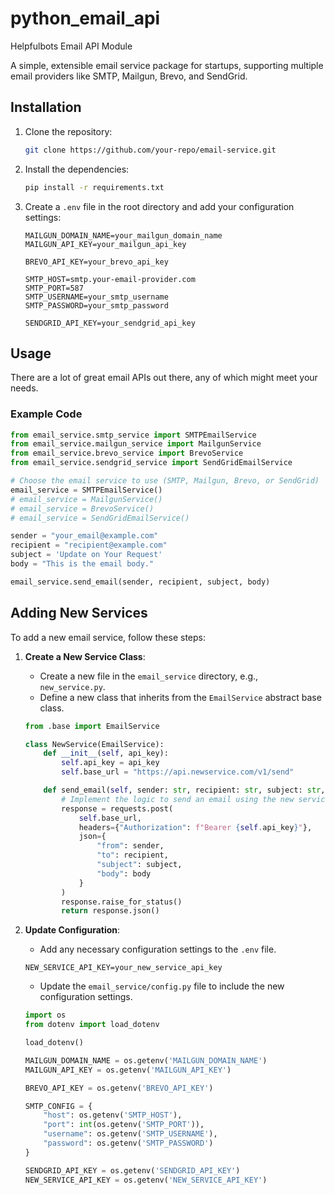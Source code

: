 # python_email_api

Helpfulbots Email API Module

A simple, extensible email service package for startups, supporting multiple email providers like SMTP, Mailgun, Brevo, and SendGrid.

## Installation

1. Clone the repository:
    ```bash
    git clone https://github.com/your-repo/email-service.git
    ```

2. Install the dependencies:
    ```bash
    pip install -r requirements.txt
    ```

3. Create a `.env` file in the root directory and add your configuration settings:
    ```env
    MAILGUN_DOMAIN_NAME=your_mailgun_domain_name
    MAILGUN_API_KEY=your_mailgun_api_key

    BREVO_API_KEY=your_brevo_api_key

    SMTP_HOST=smtp.your-email-provider.com
    SMTP_PORT=587
    SMTP_USERNAME=your_smtp_username
    SMTP_PASSWORD=your_smtp_password

    SENDGRID_API_KEY=your_sendgrid_api_key
    ```

## Usage

There are a lot of great email APIs out there, any of which might meet your needs.

### Example Code

```python
from email_service.smtp_service import SMTPEmailService
from email_service.mailgun_service import MailgunService
from email_service.brevo_service import BrevoService
from email_service.sendgrid_service import SendGridEmailService

# Choose the email service to use (SMTP, Mailgun, Brevo, or SendGrid)
email_service = SMTPEmailService()
# email_service = MailgunService()
# email_service = BrevoService()
# email_service = SendGridEmailService()

sender = "your_email@example.com"
recipient = "recipient@example.com"
subject = 'Update on Your Request'
body = "This is the email body."

email_service.send_email(sender, recipient, subject, body)
```

## Adding New Services

To add a new email service, follow these steps:

1. **Create a New Service Class**:
    - Create a new file in the `email_service` directory, e.g., `new_service.py`.
    - Define a new class that inherits from the `EmailService` abstract base class.

    ```python
    from .base import EmailService

    class NewService(EmailService):
        def __init__(self, api_key):
            self.api_key = api_key
            self.base_url = "https://api.newservice.com/v1/send"

        def send_email(self, sender: str, recipient: str, subject: str, body: str):
            # Implement the logic to send an email using the new service's API
            response = requests.post(
                self.base_url,
                headers={"Authorization": f"Bearer {self.api_key}"},
                json={
                    "from": sender,
                    "to": recipient,
                    "subject": subject,
                    "body": body
                }
            )
            response.raise_for_status()
            return response.json()
    ```

2. **Update Configuration**:
    - Add any necessary configuration settings to the `.env` file.

    ```plaintext
    NEW_SERVICE_API_KEY=your_new_service_api_key
    ```

    - Update the `email_service/config.py` file to include the new configuration settings.

    ```python
    import os
    from dotenv import load_dotenv

    load_dotenv()

    MAILGUN_DOMAIN_NAME = os.getenv('MAILGUN_DOMAIN_NAME')
    MAILGUN_API_KEY = os.getenv('MAILGUN_API_KEY')

    BREVO_API_KEY = os.getenv('BREVO_API_KEY')

    SMTP_CONFIG = {
        "host": os.getenv('SMTP_HOST'),
        "port": int(os.getenv('SMTP_PORT')),
        "username": os.getenv('SMTP_USERNAME'),
        "password": os.getenv('SMTP_PASSWORD')
    }

    SENDGRID_API_KEY = os.getenv('SENDGRID_API_KEY')
    NEW_SERVICE_API_KEY = os.getenv('NEW_SERVICE_API_KEY')
    ```

